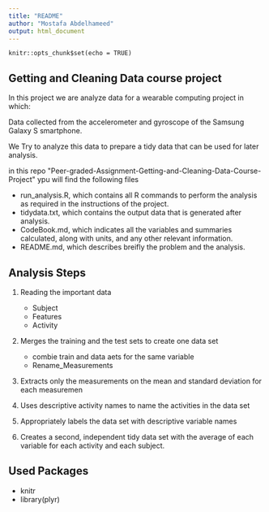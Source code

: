 ```yaml
---
title: "README"
author: "Mostafa Abdelhameed"
output: html_document
---
```


```{r setup, include=FALSE}
knitr::opts_chunk$set(echo = TRUE)
```

## Getting and Cleaning Data course project

In this project we are analyze data for a wearable computing project in which:

Data collected from the accelerometer and gyroscope of the Samsung Galaxy S smartphone.

We Try to analyze this data to prepare a tidy data that can be used for later analysis.

in this repo "Peer-graded-Assignment-Getting-and-Cleaning-Data-Course-Project" ypu will find the following files

* run_analysis.R, which contains all R commands to perform the analysis as required in the instructions of the project. 
* tidydata.txt, which contains the output data that is generated after analysis.
* CodeBook.md, which indicates all the variables and summaries calculated, along with units, and any other relevant information.
* README.md, which describes breifly the problem and the analysis.

## Analysis Steps
1. Reading the important data
   * Subject
   * Features
   * Activity

2. Merges the training and the test sets to create one data set
   * combie train and data aets for the same variable
   * Rename_Measurements
   
3.  Extracts only the measurements on the mean and standard deviation for each measuremen  

4.  Uses descriptive activity names to name the activities in the data set

5. Appropriately labels the data set with descriptive variable names

6. Creates a second, independent tidy data set with the average of each variable for each activity and each subject.


## Used Packages

* knitr
* library(plyr)



